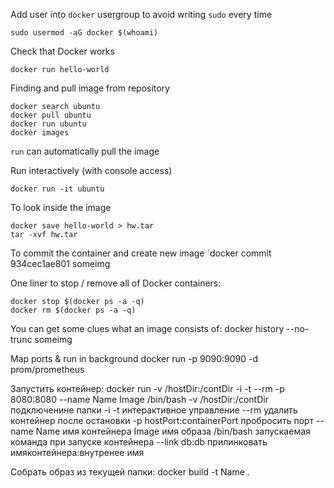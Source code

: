 Add user into `docker` usergroup to avoid writing `sudo` every time

`sudo usermod -aG docker $(whoami)`

Check that Docker works

`docker run hello-world`

Finding and pull image from repository
```
docker search ubuntu
docker pull ubuntu
docker run ubuntu
docker images
```

`run` can automatically pull the image

Run interactively (with console access)

`docker run -it ubuntu`

To look inside the image
```
docker save hello-world > hw.tar
tar -xvf hw.tar
```

To commit the container and create new image
`docker commit 934cec1ae801 someimg


One liner to stop / remove all of Docker containers:
```
docker stop $(docker ps -a -q)
docker rm $(docker ps -a -q)
```

You can get some clues what an image consists of:
    docker history --no-trunc someimg

Map ports & run in background
    docker run -p 9090:9090 -d prom/prometheus


Запустить контейнер:
    docker run -v /hostDir:/contDir -i -t --rm -p 8080:8080 --name Name Image /bin/bash
    -v /hostDir:/contDir подключенине папки
    -i -t интерактивное управление
    --rm удалить контейнер после остановки
    -p hostPort:containerPort пробросить порт
    --name Name имя контейнера
    Image имя образа
    /bin/bash запускаемая команда при запуске контейнера
    --link db:db прилинковать имяконтейнера:внутренее имя

Собрать образ из текущей папки:
    docker build -t Name .
